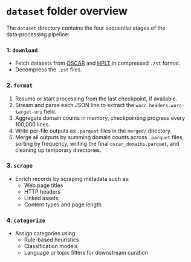 # `dataset` folder overview

The `dataset` directory contains the four sequential stages of the data‑processing pipeline:

### 1. `download`  
- Fetch datasets from [OSCAR](https://huggingface.co/datasets/oscar-corpus/OSCAR-2301/tree/main/el_meta) and [HPLT](https://hplt-project.org/datasets/v2.0) in compressed `.zst` format.  
- Decompress the `.zst` files.

### 2. `format`  
1. Resume or start processing from the last checkpoint, if available.  
2. Stream and parse each JSON line to extract the `warc_headers.warc-target-uri` field.  
3. Aggregate domain counts in memory, checkpointing progress every 100,000 lines.  
4. Write per-file outputs as `.parquet` files in the `merged/` directory.  
5. Merge all outputs by summing domain counts across `.parquet` files, sorting by frequency, writing the final `oscar_domains.parquet`, and cleaning up temporary directories.

### 3. `scrape`  
- Enrich records by scraping metadata such as:  
  - Web page titles  
  - HTTP headers  
  - Linked assets  
  - Content types and page length

### 4. `categorize`  
- Assign categories using:  
  - Rule-based heuristics  
  - Classification models  
  - Language or topic filters for downstream curation